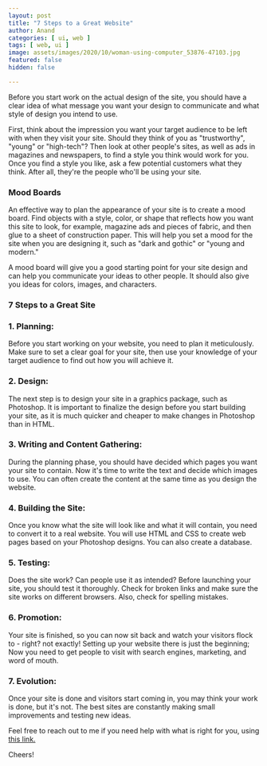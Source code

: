 ```yaml
---
layout: post
title: "7 Steps to a Great Website"
author: Anand
categories: [ ui, web ]
tags: [ web, ui ]
image: assets/images/2020/10/woman-using-computer_53876-47103.jpg
featured: false
hidden: false

---
```




Before you start work on the actual design of the site, you should have a clear idea of what message you want your design to communicate and what style of design you intend to use.


First, think about the impression you want your target audience to be left with when they visit your site. Should they think of you as "trustworthy", "young" or "high-tech"? Then look at other people's sites, as well as ads in magazines and newspapers, to find a style you think would work for you. Once you find a style you like, ask a few potential customers what they think. After all, they're the people who'll be using your site.


###  Mood Boards
An effective way to plan the appearance of your site is to create a mood board.  Find objects with a style, color, or shape that reflects how you want this site to look, for example, magazine ads and pieces of fabric, and then glue to a sheet of construction paper.  This will help you set a mood for the site when you are designing it, such as "dark and gothic" or "young and modern." 

A mood board will give you a good starting point for your site design and can help you communicate your ideas to other people.  It should also give you ideas for colors, images, and characters. 

### 7 Steps to a Great Site

### 1. Planning:

Before you start working on your website, you need to plan it meticulously.  Make sure to set a clear goal for your site, then use your knowledge of your target audience to find out how you will achieve it.

### 2. Design: 

The next step is to design your site in a graphics package, such as Photoshop. It is important to finalize the design before you start building your site, as it is much quicker and cheaper to make changes in Photoshop than in HTML. 

### 3. Writing and Content Gathering: 

During the planning phase, you should have decided which pages you want your site to contain. Now it's time to write the text and decide which images to use. You can often create the content at the same time as you design the website.

### 4. Building the Site: 

Once you know what the site will look like and what it will contain, you need to convert it to a real website.  You will use HTML and CSS to create web pages based on your Photoshop designs. You can also create a database. 

### 5. Testing: 

Does the site work?  Can people use it as intended?  Before launching your site, you should test it thoroughly.  Check for broken links and make sure the site works on different browsers.  Also, check for spelling mistakes.

### 6. Promotion:

Your site is finished, so you can now sit back and watch your visitors flock to - right?  not exactly!  Setting up your website there is just the beginning;  Now you need to get people to visit with search engines, marketing, and word of mouth.

### 7. Evolution: 

Once your site is done and visitors start coming in, you may think your work is done, but it's not. The best sites are constantly making small improvements and testing new ideas.



 



Feel free to reach out to me if you need help with what is right for you, using <a href="https://www.calendly.com/ahyconsulting/book" target="\_blank">this link.</a>

Cheers!





